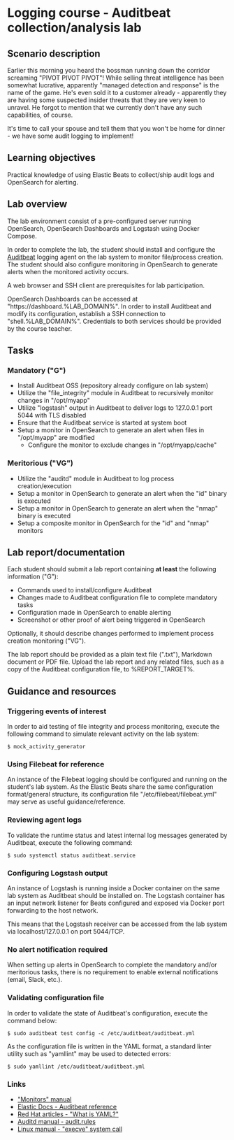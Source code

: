 <!--
SPDX-FileCopyrightText: © 2023 Menacit AB <foss@menacit.se>
SPDX-License-Identifier: CC-BY-SA-4.0
X-Context: Logging course - Auditbeat collection/analysis lab
-->

# Logging course - Auditbeat collection/analysis lab

## Scenario description
Earlier this morning you heard the bossman running down the corridor screaming "PIVOT PIVOT PIVOT"!
While selling threat intelligence has been somewhat lucrative, apparently "managed detection and
response" is the name of the game. He's even sold it to a customer already - apparently they are
having some suspected insider threats that they are very keen to unravel. He forgot to mention 
that we currently don't have any such capabilities, of course.  

It's time to call your spouse and tell them that you won't be home for dinner - we have some
audit logging to implement!


## Learning objectives
Practical knowledge of using Elastic Beats to collect/ship audit logs and OpenSearch for alerting.


## Lab overview
The lab environment consist of a pre-configured server running OpenSearch, OpenSearch Dashboards
and Logstash using Docker Compose.  

In order to complete the lab, the student should install and configure the
[Auditbeat](https://www.elastic.co/beats/auditbeat) logging agent on the lab system to monitor
file/process creation. The student should also configure monitoring in OpenSearch to generate
alerts when the monitored activity occurs.  
  
A web browser and SSH client are prerequisites for lab participation.  
  
OpenSearch Dashboards can be accessed at "https://dashboard.%LAB_DOMAIN%".
In order to install Auditbeat and modify its configuration, establish a SSH connection to
"shell.%LAB_DOMAIN%". Credentials to both services should be provided by the course teacher.


## Tasks

### Mandatory ("G")
- Install Auditbeat OSS (repository already configure on lab system)
- Utilize the "file\_integrity" module in Auditbeat to recursively monitor changes in "/opt/myapp"
- Utilize "logstash" output in Auditbeat to deliver logs to 127.0.0.1 port 5044 with TLS disabled
- Ensure that the Auditbeat service is started at system boot
- Setup a monitor in OpenSearch to generate an alert when files in "/opt/myapp" are modified
  - Configure the monitor to exclude changes in "/opt/myapp/cache"


### Meritorious ("VG")
- Utilize the "auditd" module in Auditbeat to log process creation/execution
- Setup a monitor in OpenSearch to generate an alert when the "id" binary is executed
- Setup a monitor in OpenSearch to generate an alert when the "nmap" binary is executed
- Setup a composite monitor in OpenSearch for the "id" and "nmap" monitors


## Lab report/documentation
Each student should submit a lab report containing **at least** the following information ("G"):
- Commands used to install/configure Auditbeat
- Changes made to Auditbeat configuration file to complete mandatory tasks
- Configuration made in OpenSearch to enable alerting
- Screenshot or other proof of alert being triggered in OpenSearch
  
Optionally, it should describe changes performed to implement process creation monitoring ("VG").  
  
The lab report should be provided as a plain text file (".txt"), Markdown document or PDF file.
Upload the lab report and any related files, such as a copy of the Auditbeat configuration file,
to %REPORT_TARGET%.


## Guidance and resources

### Triggering events of interest
In order to aid testing of file integrity and process monitoring, execute the following command
to simulate relevant activity on the lab system:

```
$ mock_activity_generator
```


### Using Filebeat for reference
An instance of the Filebeat logging should be configured and running on the student's lab system.
As the Elastic Beats share the same configuration format/general structure, its configuration file
"/etc/filebeat/filebeat.yml" may serve as useful guidance/reference.


### Reviewing agent logs
To validate the runtime status and latest internal log messages generated by Auditbeat,
execute the following command:

```
$ sudo systemctl status auditbeat.service
```


### Configuring Logstash output
An instance of Logstash is running inside a Docker container on the same lab system as Auditbeat
should be installed on. The Logstash container has an input network listener for Beats configured
and exposed via Docker port forwarding to the host network.  

This means that the Logstash receiver can be accessed from the lab system via localhost/127.0.0.1
on port 5044/TCP.


### No alert notification required
When setting up alerts in OpenSearch to complete the mandatory and/or meritorious tasks,
there is no requirement to enable external notifications (email, Slack, etc.).


### Validating configuration file
In order to validate the state of Auditbeat's configuration, execute the command below:

```
$ sudo auditbeat test config -c /etc/auditbeat/auditbeat.yml
```

As the configuration file is written in the YAML format, a standard linter utility such as
"yamllint" may be used to detected errors:

```
$ sudo yamllint /etc/auditbeat/auditbeat.yml
```


### Links
- ["Monitors" manual](https://opensearch.org/docs/latest/observing-your-data/alerting/monitors/)
- [Elastic Docs - Auditbeat reference](https://www.elastic.co/guide/en/beats/auditbeat/current/)
- [Red Hat articles - "What is YAML?"](https://www.redhat.com/en/topics/automation/what-is-yaml)
- [Auditd manual - audit.rules](https://man7.org/linux/man-pages/man7/audit.rules.7.html)
- [Linux manual - "execve" system call](https://www.man7.org/linux/man-pages/man2/execve.2.html)

